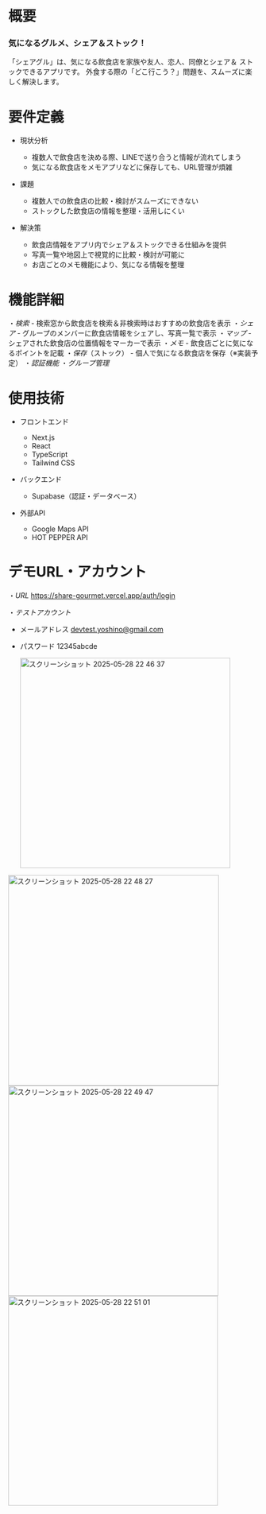 # 概要
### 気になるグルメ、シェア＆ストック！
「シェアグル」は、気になる飲食店を家族や友人、恋人、同僚とシェア＆
ストックできるアプリです。
外食する際の「どこ行こう？」問題を、スムーズに楽しく解決します。


# 要件定義
* 現状分析
    * 複数人で飲食店を決める際、LINEで送り合うと情報が流れてしまう
    * 気になる飲食店をメモアプリなどに保存しても、URL管理が煩雑


* 課題
    * 複数人での飲食店の比較・検討がスムーズにできない
    * ストックした飲食店の情報を整理・活用しにくい


* 解決策
    * 飲食店情報をアプリ内でシェア＆ストックできる仕組みを提供
    * 写真一覧や地図上で視覚的に比較・検討が可能に
    * お店ごとのメモ機能により、気になる情報を整理


# 機能詳細
・*検索* - 検索窓から飲食店を検索＆非検索時はおすすめの飲食店を表示
・*シェア* - グループのメンバーに飲食店情報をシェアし、写真一覧で表示
・*マップ* - シェアされた飲食店の位置情報をマーカーで表示
・*メモ* - 飲食店ごとに気になるポイントを記載
・*保存*（ストック） - 個人で気になる飲食店を保存（※実装予定）
・*認証機能*
・*グループ管理*


# 使用技術
* フロントエンド
    * Next.js
    * React
    * TypeScript
    * Tailwind CSS

* バックエンド
    * Supabase（認証・データベース）

* 外部API
    * Google Maps API
    * HOT PEPPER API


# デモURL・アカウント
・*URL*
https://share-gourmet.vercel.app/auth/login

・*テストアカウント*
 - メールアドレス
devtest.yoshino@gmail.com

 - パスワード
12345abcde


   <img width="423" alt="スクリーンショット 2025-05-28 22 46 37" src="https://github.com/user-attachments/assets/d4fb957f-1a7e-49ff-9118-ab8d7d2d6d9b" />
<img width="424" alt="スクリーンショット 2025-05-28 22 48 27" src="https://github.com/user-attachments/assets/f80a8861-dd25-4c41-9139-e86ba8974391" />
<img width="423" alt="スクリーンショット 2025-05-28 22 49 47" src="https://github.com/user-attachments/assets/ba924459-150b-4f1c-8f56-7851e999964e" />
<img width="422" alt="スクリーンショット 2025-05-28 22 51 01" src="https://github.com/user-attachments/assets/e1b7946b-ad69-4a5b-ba73-d55675da911f" />
